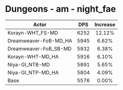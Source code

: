 # Dungeons - am - night_fae
| Actor | DPS | Increase |
|---|:---:|:---:|
|Korayn-WHT_FS-MD|6252|12.12%|
|Dreamweaver-FoB-MD_HA|5945|6.62%|
|Dreamweaver-FoB_SB-MD|5932|6.38%|
|Korayn-WHT-MD_HA|5916|6.10%|
|Niya-GI_NTB-MD|5891|5.65%|
|Niya-GI_NTP-MD_HA|5804|4.09%|
|Base|5576|0.00%|
